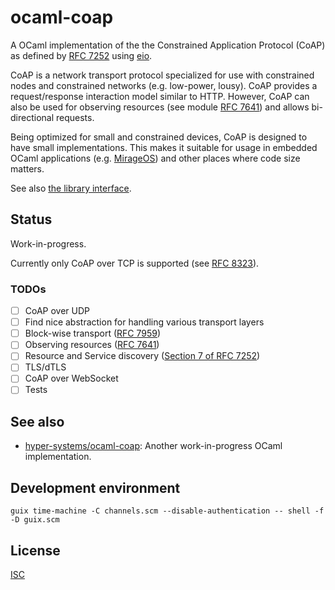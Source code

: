 # ocaml-coap

A OCaml implementation of the the Constrained Application Protocol (CoAP) as defined by [RFC 7252](https://www.rfc-editor.org/rfc/rfc7252) using [eio](https://github.com/ocaml-multicore/eio).

CoAP is a network transport protocol specialized for use with constrained nodes and constrained networks (e.g. low-power, lousy). CoAP provides a request/response interaction model similar to HTTP. However, CoAP can also be used for observing resources (see module [RFC 7641](https://www.rfc-editor.org/rfc/rfc7641)) and allows bi-directional requests.

Being optimized for small and constrained devices, CoAP is designed to have small implementations. This makes it suitable for usage in embedded OCaml applications (e.g. [MirageOS](https://mirage.io)) and other places where code size matters.

See also [the library interface](./src/coap/coap.mli).

## Status

Work-in-progress.

Currently only CoAP over TCP is supported (see [RFC 8323](https://www.rfc-editor.org/rfc/rfc8323)).

### TODOs

- [ ] CoAP over UDP
- [ ] Find nice abstraction for handling various transport layers
- [ ] Block-wise transport ([RFC 7959](https://www.rfc-editor.org/rfc/rfc7959))
- [ ] Observing resources ([RFC 7641](https://www.rfc-editor.org/rfc/rfc7641))
- [ ] Resource and Service discovery ([Section 7 of RFC 7252](https://www.rfc-editor.org/rfc/rfc7252#section-7))
- [ ] TLS/dTLS
- [ ] CoAP over WebSocket
- [ ] Tests

## See also

- [hyper-systems/ocaml-coap](https://github.com/hyper-systems/ocaml-coap): Another work-in-progress OCaml implementation.

## Development environment

```
guix time-machine -C channels.scm --disable-authentication -- shell -f -D guix.scm
```

## License

[ISC](./LICENSES/ISC.txt)
